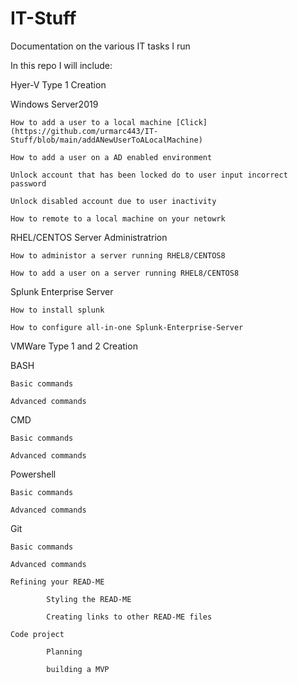 # IT-Stuff
Documentation on the various IT tasks I run


In this repo I will include:

Hyer-V Type 1 Creation

Windows Server2019

    How to add a user to a local machine [Click](https://github.com/urmarc443/IT-Stuff/blob/main/addANewUserToALocalMachine)
  
    How to add a user on a AD enabled environment
  
    Unlock account that has been locked do to user input incorrect password
    
    Unlock disabled account due to user inactivity

    How to remote to a local machine on your netowrk

RHEL/CENTOS Server Administratrion
  
    How to administor a server running RHEL8/CENTOS8

    How to add a user on a server running RHEL8/CENTOS8

Splunk Enterprise Server
 
    How to install splunk

    How to configure all-in-one Splunk-Enterprise-Server
  
VMWare Type 1 and 2 Creation

BASH

    Basic commands
    
    Advanced commands

CMD
    
    Basic commands
    
    Advanced commands

Powershell
    
    Basic commands
    
    Advanced commands

Git

    Basic commands
    
    Advanced commands
    
    Refining your READ-ME
    
            Styling the READ-ME
        
            Creating links to other READ-ME files
    
    Code project
        
            Planning
        
            building a MVP
